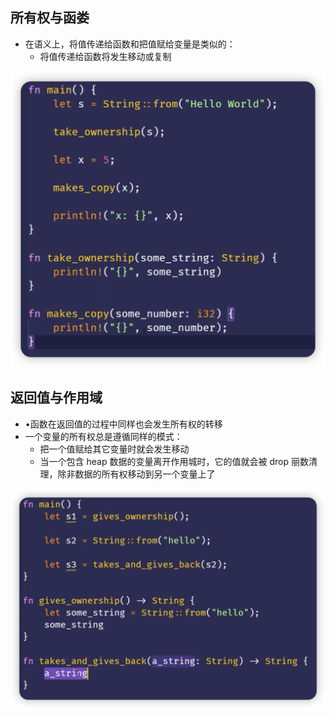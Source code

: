

## 所有权与函娄
- 在语义上，将值传递给函数和把值赋给变量是类似的：
  - 将值传递给函数将发生移动或复制

![](images/2024-03-31-01-00-32.png)


## 返回值与作用域
- •函数在返回值的过程中同样也会发生所有权的转移
- 一个变量的所有权总是遵循同样的模式：
  - 把一个值赋给其它变量时就会发生移动
  - 当一个包含 heap 数据的变量离开作用城时，它的值就会被 drop 丽数清理，除非数据的所有权移动到另一个变量上了

![](images/2024-03-31-01-02-47.png)